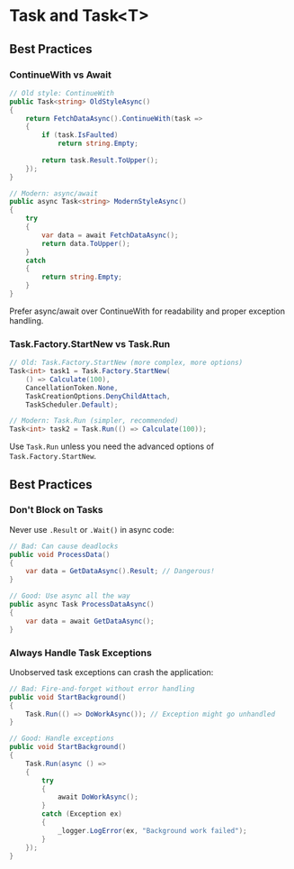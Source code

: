 # Task and Task&lt;T&gt;
## Best Practices
### ContinueWith vs Await

```csharp
// Old style: ContinueWith
public Task<string> OldStyleAsync()
{
    return FetchDataAsync().ContinueWith(task =>
    {
        if (task.IsFaulted)
            return string.Empty;
        
        return task.Result.ToUpper();
    });
}

// Modern: async/await
public async Task<string> ModernStyleAsync()
{
    try
    {
        var data = await FetchDataAsync();
        return data.ToUpper();
    }
    catch
    {
        return string.Empty;
    }
}
```

Prefer async/await over ContinueWith for readability and proper exception handling.

### Task.Factory.StartNew vs Task.Run

```csharp
// Old: Task.Factory.StartNew (more complex, more options)
Task<int> task1 = Task.Factory.StartNew(
    () => Calculate(100),
    CancellationToken.None,
    TaskCreationOptions.DenyChildAttach,
    TaskScheduler.Default);

// Modern: Task.Run (simpler, recommended)
Task<int> task2 = Task.Run(() => Calculate(100));
```

Use `Task.Run` unless you need the advanced options of `Task.Factory.StartNew`.

## Best Practices

### Don't Block on Tasks

Never use `.Result` or `.Wait()` in async code:

```csharp
// Bad: Can cause deadlocks
public void ProcessData()
{
    var data = GetDataAsync().Result; // Dangerous!
}

// Good: Use async all the way
public async Task ProcessDataAsync()
{
    var data = await GetDataAsync();
}
```

### Always Handle Task Exceptions

Unobserved task exceptions can crash the application:

```csharp
// Bad: Fire-and-forget without error handling
public void StartBackground()
{
    Task.Run(() => DoWorkAsync()); // Exception might go unhandled
}

// Good: Handle exceptions
public void StartBackground()
{
    Task.Run(async () =>
    {
        try
        {
            await DoWorkAsync();
        }
        catch (Exception ex)
        {
            _logger.LogError(ex, "Background work failed");
        }
    });
}
```
